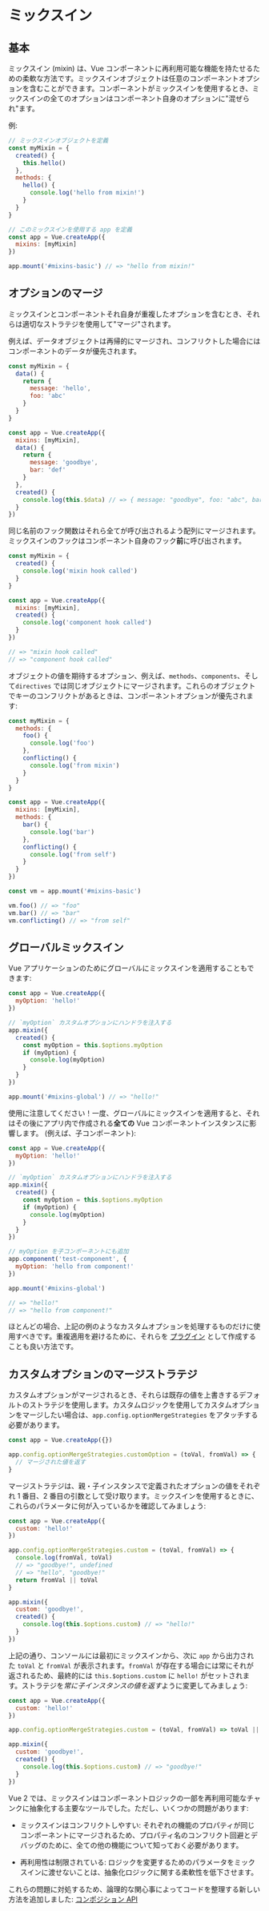 # ミックスイン

## 基本

ミックスイン (mixin) は、Vue コンポーネントに再利用可能な機能を持たせるための柔軟な方法です。ミックスインオブジェクトは任意のコンポーネントオプションを含むことができます。コンポーネントがミックスインを使用するとき、ミックスインの全てのオプションはコンポーネント自身のオプションに"混ぜられ"ます。

例:

```js
// ミックスインオブジェクトを定義
const myMixin = {
  created() {
    this.hello()
  },
  methods: {
    hello() {
      console.log('hello from mixin!')
    }
  }
}

// このミックスインを使用する app を定義
const app = Vue.createApp({
  mixins: [myMixin]
})

app.mount('#mixins-basic') // => "hello from mixin!"
```

## オプションのマージ

ミックスインとコンポーネントそれ自身が重複したオプションを含むとき、それらは適切なストラテジを使用して"マージ"されます。

例えば、データオブジェクトは再帰的にマージされ、コンフリクトした場合にはコンポーネントのデータが優先されます。

```js
const myMixin = {
  data() {
    return {
      message: 'hello',
      foo: 'abc'
    }
  }
}

const app = Vue.createApp({
  mixins: [myMixin],
  data() {
    return {
      message: 'goodbye',
      bar: 'def'
    }
  },
  created() {
    console.log(this.$data) // => { message: "goodbye", foo: "abc", bar: "def" }
  }
})
```

同じ名前のフック関数はそれら全てが呼び出されるよう配列にマージされます。ミックスインのフックはコンポーネント自身のフック**前**に呼び出されます。

```js
const myMixin = {
  created() {
    console.log('mixin hook called')
  }
}

const app = Vue.createApp({
  mixins: [myMixin],
  created() {
    console.log('component hook called')
  }
})

// => "mixin hook called"
// => "component hook called"
```

オブジェクトの値を期待するオプション、例えば、`methods`、`components`、そして`directives` では同じオブジェクトにマージされます。これらのオブジェクトでキーのコンフリクトがあるときは、コンポーネントオプションが優先されます:

```js
const myMixin = {
  methods: {
    foo() {
      console.log('foo')
    },
    conflicting() {
      console.log('from mixin')
    }
  }
}

const app = Vue.createApp({
  mixins: [myMixin],
  methods: {
    bar() {
      console.log('bar')
    },
    conflicting() {
      console.log('from self')
    }
  }
})

const vm = app.mount('#mixins-basic')

vm.foo() // => "foo"
vm.bar() // => "bar"
vm.conflicting() // => "from self"
```

## グローバルミックスイン

Vue アプリケーションのためにグローバルにミックスインを適用することもできます:

```js
const app = Vue.createApp({
  myOption: 'hello!'
})

// `myOption` カスタムオプションにハンドラを注入する
app.mixin({
  created() {
    const myOption = this.$options.myOption
    if (myOption) {
      console.log(myOption)
    }
  }
})

app.mount('#mixins-global') // => "hello!"
```

使用に注意してください！一度、グローバルにミックスインを適用すると、それはその後にアプリ内で作成される**全ての** Vue コンポーネントインスタンスに影響します。 (例えば、子コンポーネント):

```js
const app = Vue.createApp({
  myOption: 'hello!'
})

// `myOption` カスタムオプションにハンドラを注入する
app.mixin({
  created() {
    const myOption = this.$options.myOption
    if (myOption) {
      console.log(myOption)
    }
  }
})

// myOption を子コンポーネントにも追加
app.component('test-component', {
  myOption: 'hello from component!'
})

app.mount('#mixins-global')

// => "hello!"
// => "hello from component!"
```

ほとんどの場合、上記の例のようなカスタムオプションを処理するものだけに使用すべきです。重複適用を避けるために、それらを [プラグイン](plugins.html) として作成することも良い方法です。

## カスタムオプションのマージストラテジ

カスタムオプションがマージされるとき、それらは既存の値を上書きするデフォルトのストラテジを使用します。カスタムロジックを使用してカスタムオプションをマージしたい場合は、`app.config.optionMergeStrategies` をアタッチする必要があります。

```js
const app = Vue.createApp({})

app.config.optionMergeStrategies.customOption = (toVal, fromVal) => {
  // マージされた値を返す
}
```

マージストラテジは、親・子インスタンスで定義されたオプションの値をそれぞれ 1 番目、2 番目の引数として受け取ります。ミックスインを使用するときに、これらのパラメータに何が入っているかを確認してみましょう:

```js
const app = Vue.createApp({
  custom: 'hello!'
})

app.config.optionMergeStrategies.custom = (toVal, fromVal) => {
  console.log(fromVal, toVal)
  // => "goodbye!", undefined
  // => "hello", "goodbye!"
  return fromVal || toVal
}

app.mixin({
  custom: 'goodbye!',
  created() {
    console.log(this.$options.custom) // => "hello!"
  }
})
```

上記の通り、コンソールには最初にミックスインから、次に `app` から出力された `toVal` と `fromVal` が表示されます。`fromVal` が存在する場合には常にそれが返されるため、最終的には `this.$options.custom` に `hello!` がセットされます。ストラテジを*常に子インスタンスの値を返す*ように変更してみましょう:

```js
const app = Vue.createApp({
  custom: 'hello!'
})

app.config.optionMergeStrategies.custom = (toVal, fromVal) => toVal || fromVal

app.mixin({
  custom: 'goodbye!',
  created() {
    console.log(this.$options.custom) // => "goodbye!"
  }
})
```

Vue 2 では、ミックスインはコンポーネントロジックの一部を再利用可能なチャンクに抽象化する主要なツールでした。ただし、いくつかの問題があります:

- ミックスインはコンフリクトしやすい: それぞれの機能のプロパティが同じコンポーネントにマージされるため、プロパティ名のコンフリクト回避とデバッグのために、全ての他の機能について知っておく必要があります。

- 再利用性は制限されている: ロジックを変更するためのパラメータをミックスインに渡せないことは、抽象化ロジックに関する柔軟性を低下させます。

これらの問題に対処するため、論理的な関心事によってコードを整理する新しい方法を追加しました: [コンポジション API](composition-api-introduction.html)
